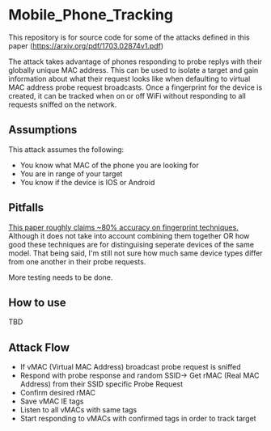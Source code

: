# Mobile_Phone_Tracking
This repository is for source code for some of the attacks defined in this paper (https://arxiv.org/pdf/1703.02874v1.pdf)

The attack takes advantage of phones responding to probe replys with their globally unique MAC address. This can be used to isolate a target and gain information about what their request looks like when defaulting to virtual MAC address probe request broadcasts. Once a fingerprint for the device is created, it can be tracked when on or off WiFi without responding to all requests sniffed on the network.

## Assumptions
This attack assumes the following:
* You know what MAC of the phone you are looking for
* You are in range of your target
* You know if the device is IOS or Android

## Pitfalls
[This paper roughly claims ~80% accuracy on fingerprint techniques.](http://papers.mathyvanhoef.com/asiaccs2016.pdf) Although it does not take into account combining them together OR how good these techniques are for distinguising seperate devices of the same model. That being said, I'm still not sure how much same device types differ from one another in their probe requests.

More testing needs to be done.

## How to use
TBD

## Attack Flow
* If vMAC (Virtual MAC Address) broadcast probe request is sniffed
* Respond with probe response and random SSID-> Get rMAC (Real MAC Address) from their SSID specific Probe Request
* Confirm desired rMAC
* Save vMAC IE tags
* Listen to all vMACs with same tags 
* Start responding to vMACs with confirmed tags in order to track target
